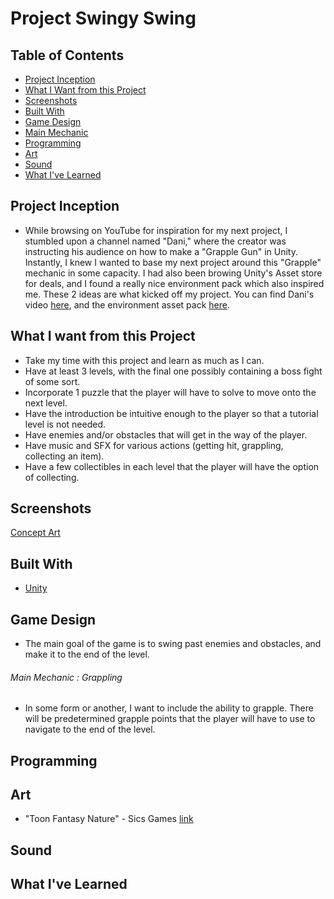 # Project Swingy Swing

## Table of Contents
* [Project Inception](https://github.com/RyanFloresTT/Project-Swingy-Swing/edit/main/README.md#project-inception)
* [What I Want from this Project](https://github.com/RyanFloresTT/Project-Swingy-Swing/edit/main/README.md#what-i-want-from-this-project)
* [Screenshots](https://github.com/RyanFloresTT/Project-Swingy-Swing/edit/main/README.md#screenshots)
* [Built With](https://github.com/RyanFloresTT/Project-Swingy-Swing/edit/main/README.md#built-with)
* [Game Design](https://github.com/RyanFloresTT/Project-Swingy-Swing/edit/main/README.md#game-design)
* [Main Mechanic](https://github.com/RyanFloresTT/Project-Swingy-Swing/edit/main/README.md#main-mechanic--grappling)
* [Programming](https://github.com/RyanFloresTT/Project-Swingy-Swing/edit/main/README.md#programming)
* [Art](https://github.com/RyanFloresTT/Project-Swingy-Swing/edit/main/README.md#art)
* [Sound](https://github.com/RyanFloresTT/Project-Swingy-Swing/edit/main/README.md#sound)
* [What I've Learned](https://github.com/RyanFloresTT/Project-Swingy-Swing/edit/main/README.md#what-ive-learned)

## Project Inception

* While browsing on YouTube for inspiration for my next project, I stumbled upon a channel named "Dani," where the creator was instructing his audience on how to make a "Grapple Gun" in Unity. Instantly, I knew I wanted to base my next project around this "Grapple" mechanic in some capacity. I had also been browing Unity's Asset store for deals, and I found a really nice environment pack which also inspired me. These 2 ideas are what kicked off my project. You can find Dani's video [here](https://www.youtube.com/watch?v=Xgh4v1w5DxU&ab_channel=DanisTutorials), and the environment asset pack [here](https://assetstore.unity.com/packages/3d/environments/landscapes/toon-fantasy-nature-215197).

## What I want from this Project

* Take my time with this project and learn as much as I can. 
* Have at least 3 levels, with the final one possibly containing a boss fight of some sort. 
* Incorporate 1 puzzle that the player will have to solve to move onto the next level. 
* Have the introduction be intuitive enough to the player so that a tutorial level is not needed.
* Have enemies and/or obstacles that will get in the way of the player.
* Have music and SFX for various actions (getting hit, grappling, collecting an item).
* Have a few collectibles in each level that the player will have the option of collecting.

## Screenshots
[Concept Art](https://github.com/RyanFloresTT/Project-Swingy-Swing/blob/main/Images/FullConceptArt.png)

## Built With

* [Unity](https://www.unity.com)

## Game Design

* The main goal of the game is to swing past enemies and obstacles, and make it to the end of the level.
###### Main Mechanic : Grappling
* In some form or another, I want to include the ability to grapple. There will be predetermined grapple points that the player will have to use to navigate to the end of the level.

## Programming

## Art

* "Toon Fantasy Nature" - Sics Games [link](https://assetstore.unity.com/packages/3d/environments/landscapes/toon-fantasy-nature-215197)

## Sound

## What I've Learned
